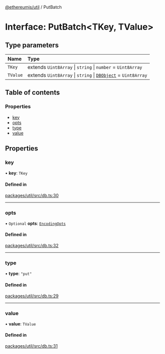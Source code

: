 [@ethereumjs/util](../README.md) / PutBatch

# Interface: PutBatch<TKey, TValue\>

## Type parameters

| Name | Type |
| :------ | :------ |
| `TKey` | extends `Uint8Array` \| `string` \| `number` = `Uint8Array` |
| `TValue` | extends `Uint8Array` \| `string` \| [`DBObject`](../README.md#dbobject) = `Uint8Array` |

## Table of contents

### Properties

- [key](PutBatch.md#key)
- [opts](PutBatch.md#opts)
- [type](PutBatch.md#type)
- [value](PutBatch.md#value)

## Properties

### key

• **key**: `TKey`

#### Defined in

[packages/util/src/db.ts:30](https://github.com/ethereumjs/ethereumjs-monorepo/blob/master/packages/util/src/db.ts#L30)

___

### opts

• `Optional` **opts**: [`EncodingOpts`](../README.md#encodingopts)

#### Defined in

[packages/util/src/db.ts:32](https://github.com/ethereumjs/ethereumjs-monorepo/blob/master/packages/util/src/db.ts#L32)

___

### type

• **type**: ``"put"``

#### Defined in

[packages/util/src/db.ts:29](https://github.com/ethereumjs/ethereumjs-monorepo/blob/master/packages/util/src/db.ts#L29)

___

### value

• **value**: `TValue`

#### Defined in

[packages/util/src/db.ts:31](https://github.com/ethereumjs/ethereumjs-monorepo/blob/master/packages/util/src/db.ts#L31)
